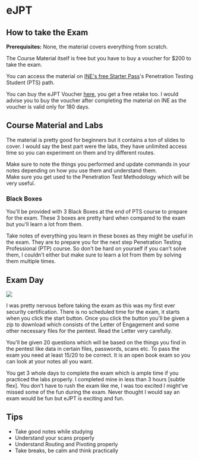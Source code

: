 # eJPT

## How to take the Exam

**Prerequisites:** None, the material covers everything from scratch.

The Course Material itself is free but you have to buy a voucher for $200 to take the exam.

You can access the material on [INE's free Starter Pass](https://checkout.ine.com/starter-pass)'s Penetration Testing Student \(PTS\) path. 

You can buy the eJPT Voucher [here](https://elearnsecurity.com/product/ejpt-certification/), you get a free retake too. I would advise you to buy the voucher after completing the material on INE as the voucher is valid only for 180 days.

## Course Material and Labs

The material is pretty good for beginners but it contains a ton of slides to cover. I would say the best part were the labs, they have unlimited access time so you can experiment on them and try different routes.

Make sure to note the things you performed and update commands in your notes depending on how you use them and understand them.  
Make sure you get used to the Penetration Test Methodology which will be very useful.

### Black Boxes

You'll be provided with 3 Black Boxes at the end of PTS course to prepare for the exam. These 3 boxes are pretty hard when compared to the exam but you'll learn a lot from them.

Take notes of everything you learn in these boxes as they might be useful in the exam. They are to prepare you for the next step Penetration Testing Professional \(PTP\) course. So don't be hard on yourself if you can't solve them, I couldn't either but make sure to learn a lot from them by solving them multiple times.

## Exam Day

![](../.gitbook/assets/tenor.gif)

I was pretty nervous before taking the exam as this was my first ever security certification. There is no scheduled time for the exam, it starts when you click the start button. Once you click the button you'll be given a zip to download which consists of the Letter of Engagement and some other necessary files for the pentest. Read the Letter very carefully.

You'll be given 20 questions which will be based on the things you find in the pentest like data in certain files, passwords, scans etc. To pass the exam you need at least 15/20 to be correct. It is an open book exam so you can look at your notes all you want.

You get 3 whole days to complete the exam which is ample time if you practiced the labs properly. I completed mine in less than 3 hours \[subtle flex\]. You don't have to rush the exam like me, I was too excited I might've missed some of the fun during the exam. Never thought I would say an exam would be fun but eJPT is exciting and fun.

## Tips

* Take good notes while studying
* Understand your scans properly 
* Understand Routing and Pivoting properly
* Take breaks, be calm and think practically



